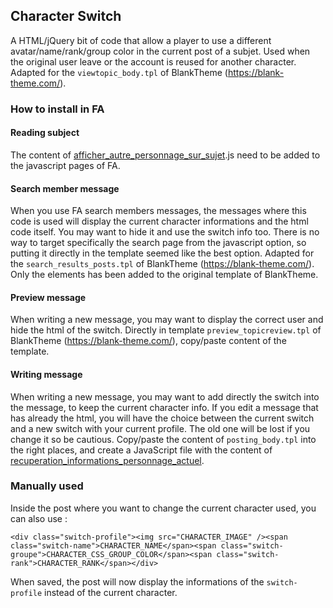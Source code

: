 ## Character Switch

A HTML/jQuery bit of code that allow a player to use a different avatar/name/rank/group color in the current post of a subjet. Used when the original user leave or the account is reused for another character. Adapted for the `viewtopic_body.tpl` of BlankTheme (https://blank-theme.com/).

### How to install in FA

#### Reading subject

The content of [afficher_autre_personnage_sur_sujet](src/afficher_autre_personnage_sur_sujet.js.js).js need to be added to the javascript pages of FA.

#### Search member message

When you use FA search members messages, the messages where this code is used will display the current character informations and the html code itself. You may want to hide it and use the switch info too. There is no way to target specifically the search page from the javascript option, so putting it directly in the template seemed like the best option. Adapted for the `search_results_posts.tpl` of BlankTheme (https://blank-theme.com/). Only the <!-- ELYAELL --> elements has been added to the original template of BlankTheme.

#### Preview message

When writing a new message, you may want to display the correct user and hide the html of the switch. Directly in template `preview_topicreview.tpl` of BlankTheme (https://blank-theme.com/), copy/paste content of the template.

#### Writing message

When writing a new message, you may want to add directly the switch into the message, to keep the current character info. If you edit a message that has already the html, you will have the choice between the current switch and a new switch with your current profile. The old one will be lost if you change it so be cautious. Copy/paste the content of `posting_body.tpl` into the right places, and create a JavaScript file with the content of [recuperation_informations_personnage_actuel](src/recuperation_informations_personnage_actuel.js).

### Manually used

Inside the post where you want to change the current character used, you can also use :

`<div class="switch-profile"><img src="CHARACTER_IMAGE" /><span class="switch-name">CHARACTER_NAME</span><span class="switch-groupe">CHARACTER_CSS_GROUP_COLOR</span><span class="switch-rank">CHARACTER_RANK</span></div>`

When saved, the post will now display the informations of the `switch-profile` instead of the current character.
